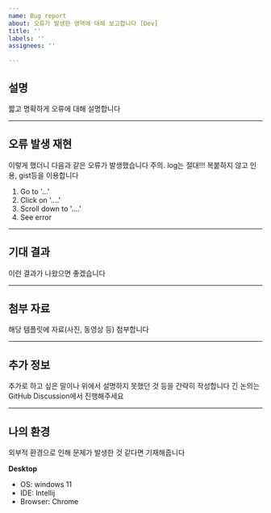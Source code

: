 ```yaml
---
name: Bug report
about: 오류가 발생한 영역에 대해 보고합니다 [Dev]
title: ''
labels: ''
assignees: ''

---
```


## 설명

짧고 명확하게 오류에 대해 설명합니다

------


## 오류 발생 재현

이렇게 했더니 다음과 같은 오류가 발생했습니다
주의. log는 절대!!! 복붙하지 않고 인용, gist등을 이용합니다

1. Go to '...'
2. Click on '....'
3. Scroll down to '....'
4. See error

------

## 기대 결과

이런 결과가 나왔으면 좋겠습니다

------

##  첨부 자료

해당 템플릿에 자료(사진, 동영상 등) 첨부합니다

------

## 추가 정보

추가로 하고 싶은 말이나 위에서 설명하지 못했던 것 등을 간략히 작성합니다
긴 논의는 GitHub Discussion에서 진행해주세요

------

## 나의 환경

외부적 환경으로 인해 문제가 발생한 것 같다면 기재해줍니다

**Desktop**

 - OS: windows 11
 - IDE: Intellij
 - Browser: Chrome
